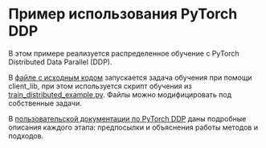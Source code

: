 # Пример использования PyTorch DDP

В этом примере реализуется распределенное обучение с PyTorch Distributed Data Parallel (DDP).

В [файле с исходным кодом](ddp_quick_start.ipynb) запускается задача обучения при помощи client_lib, при этом используется скрипт обучения из [train_distributed_example.py](ddp-example\train_distributed_example.py). Файлы можно модифицировать под собственные задачи.

В [пользовательской документации по PyTorch DDP](https://cloud.ru/docs/aicloud/mlspace/concepts/tutorials/ddp/tutorials__ddp-code.html) даны подробные описания каждого этапа: предпосылки и объяснения работы методов и подходов.
